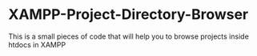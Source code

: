 # XAMPP-Project-Directory-Browser
This is a small pieces of code that will help you to browse projects inside htdocs in XAMPP
